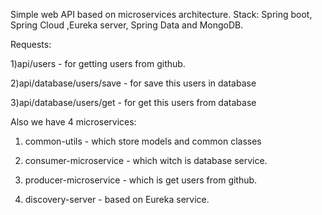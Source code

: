 Simple web API based on microservices architecture.
Stack:
Spring boot, Spring Cloud ,Eureka server, Spring Data and MongoDB.

Requests:

1)api/users  - for getting users from github. 

2)api/database/users/save - for save this users in database

3)api/database/users/get - for get this users from database


Also we have 4 microservices: 

1) common-utils - which store models and common classes

2) consumer-microservice - which witch is database service.

3) producer-microservice - which is get users from github.

4) discovery-server - based on Eureka service.
